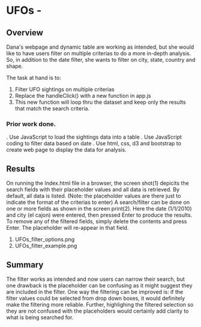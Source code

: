 # UFOs - 


## Overview
Dana's webpage and dynamic table are working as intended, but she would like to have users filter on multiple criterias to do a more in-depth analysis. So, in addition to the date filter, she wants to filter on city, state, country and shape.

The task at hand is to:

1. Filter UFO sightings on multiple criterias
2. Replace the handleClick() with a new function in app.js
3. This new function will loop thru the dataset and keep only the results that match the search criteria.


### Prior work done.

. Use JavaScript to load the sightings data into a table
. Use JavaScript coding to filter data based on date
. Use html, css, d3 and bootstrap to create web page to display the data for analysis.


## Results

On running the Index.html file in a browser, the screen shot(1) depicits the search fields with their placeholder values and all data is retrieved. By default, all data is listed.
(Note: the placeholder values are there just to indicate the format of the criterias to enter)
A search/filter can be done on one or more fields as shown in the screen print(2). Here the date (1/1/2010) and city (el cajon) were entered, then pressed Enter to produce the results.
To remove any of the filtered fields, simply delete the contents and press Enter. The placeholder will re-appear in that field.

1. UFOs_filter_options.png
2. UFOs_filter_example.png


## Summary

The filter works as intended and now users can narrow their search, but one drawback is the placeholder can be confusing as it might suggest they are included in the filter.
One way the filtering can be improved is: if the filter values could be selected from drop down boxes, it would definitely make the filtering more reliable.
Further, highlighing the filtered selection so they are not confused with the placeholders would certainly add clarity to what is being searched for.


